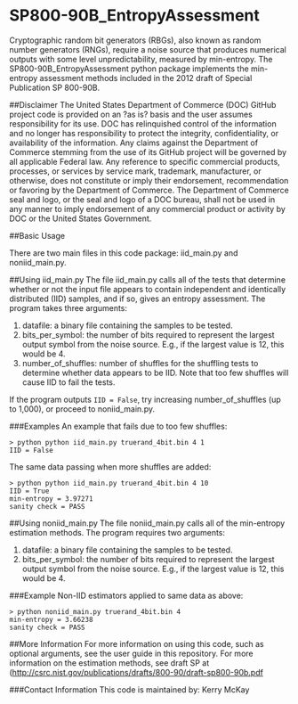 # SP800-90B_EntropyAssessment
Cryptographic random bit generators (RBGs), also known as random number generators (RNGs), require a noise source that produces numerical outputs with some level unpredictability, measured by min-entropy. 
The SP800-90B_EntropyAssessment python package implements the min-entropy assessment methods included in the 2012 draft of Special Publication SP 800-90B.

##Disclaimer
The United States Department of Commerce (DOC) GitHub project code is provided on an ?as is? basis and the user assumes responsibility for its use. DOC has relinquished control of the information and no longer has responsibility to protect the integrity, confidentiality, or availability of the information. Any claims against the Department of Commerce stemming from the use of its GitHub project will be governed by all applicable Federal law. Any reference to specific commercial products, processes, or services by service mark, trademark, manufacturer, or otherwise, does not constitute or imply their endorsement, recommendation or favoring by the Department of Commerce. The Department of Commerce seal and logo, or the seal and logo of a DOC bureau, shall not be used in any manner to imply endorsement of any commercial product or activity by DOC or the United States Government.

##Basic Usage

There are two main files in this code package: iid_main.py and noniid_main.py. 

##Using iid_main.py
The file iid_main.py calls all of the tests that determine whether or not the input file appears to contain independent and identically distributed (IID) samples, and if so, gives an entropy assessment. 
The program takes three arguments: 

1. 	datafile: a binary file containing the samples to be tested.
2. 	bits_per_symbol: the number of bits required to represent the largest output symbol from the noise source. E.g., if the largest value is 12, this would be 4.
3. 	number_of_shuffles: number of shuffles for the shuffling tests to determine whether data appears to be IID. Note that too few shuffles will cause IID to fail the tests.

If the program outputs `IID = False`, try increasing number_of_shuffles (up to 1,000), or proceed to noniid_main.py.

###Examples
An example that fails due to too few shuffles:

	> python python iid_main.py truerand_4bit.bin 4 1
	IID = False


The same data passing when more shuffles are added:

	> python python iid_main.py truerand_4bit.bin 4 10
	IID = True
	min-entropy = 3.97271
	sanity check = PASS

##Using noniid_main.py
The file noniid_main.py calls all of the min-entropy estimation methods. The program requires two arguments:

1. 	datafile: a binary file containing the samples to be tested.
2. 	bits_per_symbol: the number of bits required to represent the largest output symbol from the noise source. E.g., if the largest value is 12, this would be 4.

###Example
Non-IID estimators applied to same data as above:

	> python noniid_main.py truerand_4bit.bin 4
	min-entropy = 3.66238
	sanity check = PASS


##More Information
For more information on using this code, such as optional arguments, see the user guide in this repository.
For more information on the estimation methods, see draft SP at (http://csrc.nist.gov/publications/drafts/800-90/draft-sp800-90b.pdf

###Contact Information
This code is maintained by:
	Kerry McKay